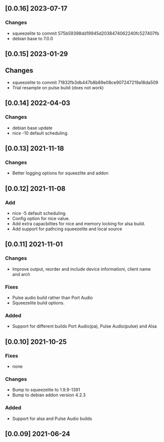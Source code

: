 ## [0.0.16] 2023-07-17

### Changes
 - squeezelite to commit 575b59398dd19945d2038474062240fc527407fb
 - debian base to 7.0.0

## [0.0.15] 2023-01-29

## Changes
 - squeezelite to commit 71832fb3db447b8b89e08ce907247219a18da509
 - Trial resample on pulse build (does not work)

## [0.0.14] 2022-04-03

### Changes
 - debian base update
 - nice -10 default scheduling.

## [0.0.13] 2021-11-18

### Changes
 - Better logging options for squeezlite and addon

## [0.0.12] 2021-11-08

### Add
 - nice -5 default scheduling.
 - Config option for nice value.
 - Add extra capacbilties for nice and memory locking for alsa build.
 - Add support for pathcing squeezelite and local source

## [0.0.11] 2021-11-01

### Changes
 - Improve output, reorder and include device informationi, client name and arch

### Fixes
 - Pulse audio build rather than Port Audio
 - Squeezelite build options.

### Added
 - Support for different builds Port Audio(pa), Pulse Audio(pulse) and Alsa


## [0.0.10] 2021-10-25

### Fixes
 - none

### Changes
 - Bump to squeezelite to 1.9.9-1391
 - Bump to debian addon version 4.2.3

### Added
 - Support for alsa and Pulse Audio builds

## [0.0.09] 2021-06-24

